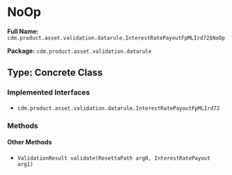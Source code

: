 # NoOp

**Full Name:** `cdm.product.asset.validation.datarule.InterestRatePayoutFpMLIrd72$NoOp`

**Package:** `cdm.product.asset.validation.datarule`

## Type: Concrete Class

### Implemented Interfaces

- `cdm.product.asset.validation.datarule.InterestRatePayoutFpMLIrd72`

### Methods

#### Other Methods

- `ValidationResult validate(RosettaPath arg0, InterestRatePayout arg1)`

